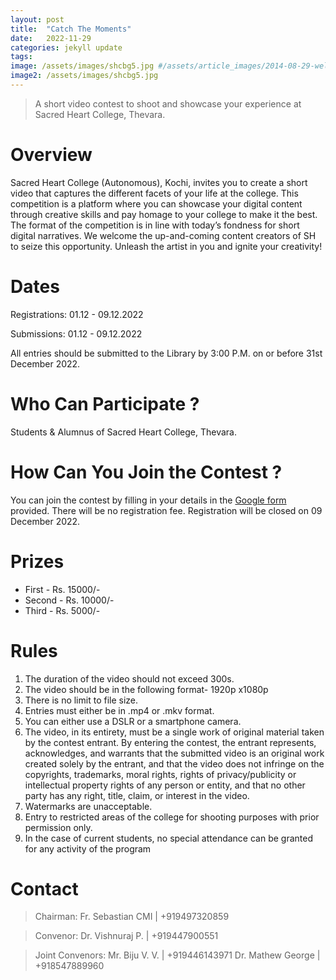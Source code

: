 ```yaml
---
layout: post
title:  "Catch The Moments"
date:   2022-11-29  
categories: jekyll update
tags:
image: /assets/images/shcbg5.jpg #/assets/article_images/2014-08-29-welcome-to-jekyll/desktop.JPG
image2: /assets/images/shcbg5.jpg 
---
```


>A short video contest to shoot and showcase your experience at Sacred Heart College, Thevara.

# Overview   
Sacred Heart College (Autonomous), Kochi, invites you to create a short video that captures the different facets of your life at the college. This competition is a platform where you can showcase your digital content through creative skills and pay homage to your college to make it the best. The format of the competition is in line with today’s fondness for short digital narratives. We welcome the up-and-coming content creators of SH to seize this opportunity. Unleash the artist in you and ignite your creativity!

# Dates

Registrations: 01.12 - 09.12.2022

Submissions:   01.12 - 09.12.2022

All entries should be submitted to the Library by 3:00 P.M. on or before 31st December 2022.

# Who Can Participate ?
 Students  & Alumnus of Sacred Heart College, Thevara. 

# How Can You Join the Contest ?
You can join the contest by filling in your details in the [Google form]([http://example.com/](https://docs.google.com/forms/d/e/1FAIpQLSdauIi5G0uZOm7ka6racxz-Sa-AA0JXRtzg1tGONYaG4r_8zw/viewform) )  provided. There will be no registration fee. Registration will be closed on 09 December 2022.
 
# Prizes
- First   	- Rs. 15000/-
- Second 	- Rs. 10000/-
- Third   	- Rs. 5000/-

# Rules
1. The duration of the video should not exceed 300s.
2. The video should be in the following format- 1920p x1080p
3. There is no limit to file size.
4. Entries must either be in .mp4 or .mkv format.
5. You can either use a DSLR or a smartphone camera.
6. The video, in its entirety, must be a single work of original material taken by the contest entrant. By entering the contest, the entrant represents, acknowledges, and warrants that the submitted video is an original work created solely by the entrant, and that the video does not infringe on the copyrights, trademarks, moral rights, rights of privacy/publicity or intellectual property rights of any person or entity, and that no other party has any right, title, claim, or interest in the video.
7. Watermarks are unacceptable.
8. Entry to restricted areas of the college for shooting purposes with prior permission only.
9. In the case of current students, no special attendance can be granted for any activity of the program
 
# Contact
>Chairman:
	Fr. Sebastian CMI | +919497320859   

>Convenor: 
	Dr. Vishnuraj P. | +919447900551

>Joint Convenors:
	Mr. Biju V. V. | +919446143971
	Dr. Mathew George | +918547889960



 

[jekyll]:      http://jekyllrb.com
[jekyll-gh]:   https://github.com/jekyll/jekyll
[jekyll-help]: https://github.com/jekyll/jekyll-help
